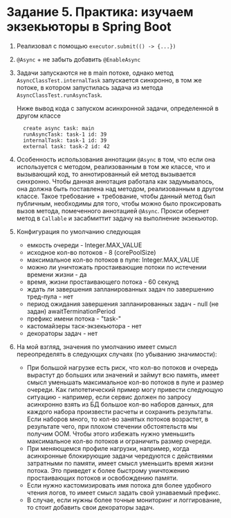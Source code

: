 # Задание 5. Практика: изучаем экзекьюторы в Spring Boot #
1. Реализовал с помощью `executor.submit(() -> {...})`
2. `@Async` + не забыть добавить `@EnableAsync`
3. Задачи запускаются не в main потоке, однако метод `AsyncClassTest.internalTask` запускается
   синхронно, в том же потоке, в котором запустилась задача из метода `AsyncClassTest.runAsyncTask`.
   
   Ниже вывод кода с запуском асинхронной задачи, определенной в другом классе
   ```text
     create async task: main
     runAsyncTask: task-1 id: 39
     internalTask: task-1 id: 39
     external task: task-2 id: 42
   ```
4. Особенность использования аннотации `@Async` в том, что если она используется с методом,
   реализованным в том же классе, что и вызывающий код, то аннотированный ей метод вызывается синхронно.
   Чтобы данная аннотация работала как задумывалось, она должна быть поставлена над методом,
   реализованным в другом классе. Такое требование + требование, чтобы данный метод был публичным,
   необходимы для того, чтобы можно было проксировать вызов метода, помеченного аннотацией `@Async`.
   Прокси обернет метод в `Callable` и засабмиттит задачу на выполнение экзекьютор.
5. Конфигурация по умолчанию следующая
   * емкость очереди - Integer.MAX_VALUE
   * исходное кол-во потоков - 8 (corePoolSize)
   * максимальное кол-во потоков в пуле: Integer.MAX_VALUE
   * можно ли уничтожать простаивающие потоки по истечении времени жизни - да
   * время, жизни простаивающего потока - 60 секунд
   * ждать ли завершения запланированных задач по завершению тред-пула - нет
   * период ожидания завершения запланированных задач - null (не задан) awaitTerminationPeriod
   * префикс имени потока - "task-"
   * кастомайзеры таск-экзекьютора - нет
   * декораторы задач - нет
6. На мой взгляд, значения по умолчанию имеет смысл переопределять в следующих случаях (по убыванию значимости):
   * При большой нагрузке есть риск, что кол-во потоков и очередь вырастут до больших или значений и 
     займут всю память, имеет смысл уменьшать максимальное кол-во потоков в пуле и размер очереди.
     Как гипотетический пример могу привести следующую ситуацию - например, если сервис должен по запросу
     асинхронно взять из БД большое кол-во наборов данных, для каждого набора произвести расчеты и сохранить
     результаты. Если наборов много, то кол-во занятых потоков возрастет, в результате чего, при плохом 
     стечении обстоятельств мы получим OOM. Чтобы этого избежать нужно уменьшить максимальное кол-во потоков
     и ограничить размер очереди.
   * При меняющемся профиле нагрузки, например, когда асинхронные блокирующие задачи чередуются с действиями
     затратными по памяти, имеет смысл уменьшить время жизни потока. Это приведет к более быстрому уничтожению
     простаивающих потоков и освобождению памяти.
   * Если нужно кастомизировать имя потока для более удобного чтения логов, то имеет смысл задать свой 
     узнаваемый префикс.
   * В случае, если нужны более точные мониторинг и логгирование, то стоит добавить свои декораторы задач.

